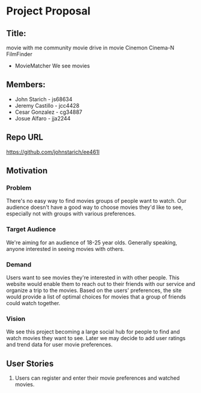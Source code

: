 # Project Proposal

## Title: 
movie with me
community movie
drive in movie
Cinemon Cinema-N
FilmFinder
* MovieMatcher
We see movies

## Members:

* John Starich - js68634
* Jeremy Castillo - jcc4428
* Cesar Gonzalez - cg34887
* Josue Alfaro - jja2244

## Repo URL
<https://github.com/johnstarich/ee461l>

## Motivation

### Problem
There's no easy way to find movies groups of people want to watch. Our audience doesn't have a good way to choose movies they'd like to see, especially not with groups with various preferences.

### Target Audience
We're aiming for an audience of 18-25 year olds. Generally speaking, anyone interested in seeing movies with others.

### Demand
Users want to see movies they're interested in with other people. This website would enable them to reach out to their friends with our service and organize a trip to the movies. Based on the users' preferences, the site would provide a list of optimal choices for movies that a group of friends could watch together.

### Vision
We see this project becoming a large social hub for people to find and watch movies they want to see. Later we may decide to add user ratings and trend data for user movie preferences.

## User Stories

1. Users can register and enter their movie preferences and watched movies.

